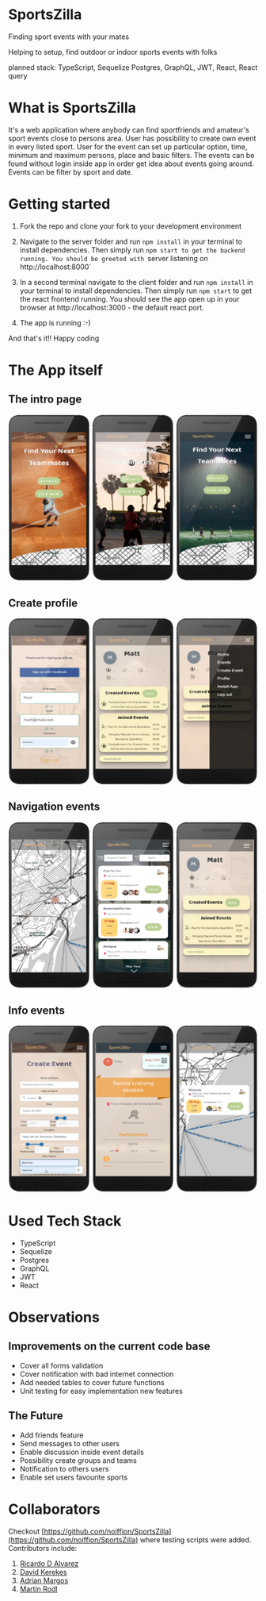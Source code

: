 # SportsZilla

Finding sport events with your mates

Helping to setup, find outdoor or indoor sports events with folks

planned stack: TypeScript, Sequelize Postgres, GraphQL, JWT, React, React query

# What is SportsZilla

It's a web application where anybody can find sportfriends and amateur's sport events close to persons area. User has possibility to create own event in every listed sport. User for the event can set up particular option, time, minimum and maximum persons, place and basic filters. The events can be found without login inside app in order get idea about events going around. Events can be filter by sport and date.

# Getting started

1. Fork the repo and clone your fork to your development environment

2. Navigate to the server folder and run `npm install` in your terminal to install dependencies. Then simply run `npm start to get the backend running. You should be greeted with `server listening on http://localhost:8000`

3. In a second terminal navigate to the client folder and run `npm install` in your terminal to install dependencies. Then simply run `npm start` to get the react frontend running. You should see the app open up in your browser at http://localhost:3000 - the default react port.

4. The app is running :-)

And that's it!! Happy coding

# The App itself

## The intro page

![Intro page](/__screenshots/intro_page.jpg)

## Create profile

![Create profile](/__screenshots/create_profile.jpg)

## Navigation events

![Events](/__screenshots/events.jpg)

## Info events

![Info Event](/__screenshots/info_event.jpg)

# Used Tech Stack

- TypeScript
- Sequelize
- Postgres
- GraphQL
- JWT
- React

# Observations

## Improvements on the current code base

- Cover all forms validation
- Cover notification with bad internet connection
- Add needed tables to cover future functions
- Unit testing for easy implementation new features

## The Future

- Add friends feature
- Send messages to other users
- Enable discussion inside event details
- Possibility create groups and teams
- Notification to others users
- Enable set users favourite sports

# Collaborators

Checkout [https://github.com/noiffion/SportsZilla](https://github.com/noiffion/SportsZilla) where testing scripts were added. Contributors include:

1. [Ricardo D Alvarez](https://github.com/rikiDalvarez)
2. [David Kerekes](https://github.com/noiffion/)
3. [Adrian Margos](https://github.com/adrimargbxl)
4. [Martin Rodl](https://github.com/martinrodl)
